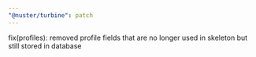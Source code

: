 ```yaml
---
"@nuster/turbine": patch
---
```


fix(profiles): removed profile fields that are no longer used in skeleton but still stored in database
